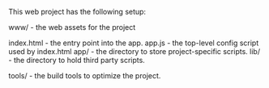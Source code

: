 This web project has the following setup:

www/ - the web assets for the project

  index.html - the entry point into the app.
  app.js - the top-level config script used by index.html
  app/ - the directory to store project-specific scripts.
  lib/ - the directory to hold third party scripts.

tools/ - the build tools to optimize the project.